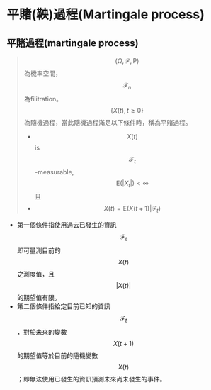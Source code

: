 # 平賭\(鞅\)過程\(Martingale process\)

## 平賭過程\(martingale process\)

> $$(\Omega, \mathcal{F}, \mathrm{P})$$為機率空間，$$\mathcal{F}_n$$為filitration。$$\{X(t), t \geq 0\}$$為隨機過程，當此隨機過程滿足以下條件時，稱為平賭過程。
>
> * $$X(t)$$ is $$\mathcal{F}_t$$-measurable, $$\mathrm{E}(|X_t|) < \infty$$ 且
> * $$X(t) = \mathrm{E}(X(t+1)|\mathcal{F}_t)$$

* 第一個條件指使用過去已發生的資訊$$\mathcal{F}_t$$ 即可量測目前的$$X(t)$$之測度值，且$$|X(t)|$$的期望值有限。
* 第二個條件指給定目前已知的資訊$$\mathcal{F}_t$$，對於未來的變數$$X(t+1)$$的期望值等於目前的隨機變數$$X(t)$$；即無法使用已發生的資訊預測未來尚未發生的事件。

